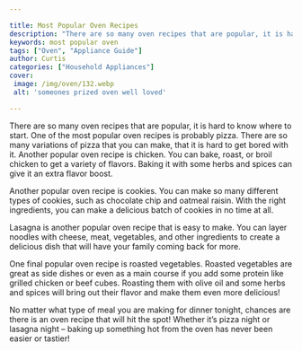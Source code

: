 ```yaml
---

title: Most Popular Oven Recipes
description: "There are so many oven recipes that are popular, it is hard to know where to start. One of the most popular oven recipes is probab...learn about it in this post"
keywords: most popular oven
tags: ["Oven", "Appliance Guide"]
author: Curtis
categories: ["Household Appliances"]
cover: 
 image: /img/oven/132.webp
 alt: 'someones prized oven well loved'

---
```


There are so many oven recipes that are popular, it is hard to know where to start. One of the most popular oven recipes is probably pizza. There are so many variations of pizza that you can make, that it is hard to get bored with it. Another popular oven recipe is chicken. You can bake, roast, or broil chicken to get a variety of flavors. Baking it with some herbs and spices can give it an extra flavor boost.

Another popular oven recipe is cookies. You can make so many different types of cookies, such as chocolate chip and oatmeal raisin. With the right ingredients, you can make a delicious batch of cookies in no time at all. 

Lasagna is another popular oven recipe that is easy to make. You can layer noodles with cheese, meat, vegetables, and other ingredients to create a delicious dish that will have your family coming back for more. 

One final popular oven recipe is roasted vegetables. Roasted vegetables are great as side dishes or even as a main course if you add some protein like grilled chicken or beef cubes. Roasting them with olive oil and some herbs and spices will bring out their flavor and make them even more delicious! 

No matter what type of meal you are making for dinner tonight, chances are there is an oven recipe that will hit the spot! Whether it’s pizza night or lasagna night – baking up something hot from the oven has never been easier or tastier!
